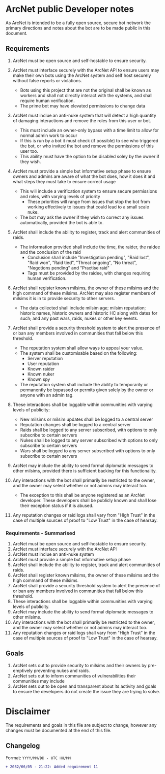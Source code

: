 # ArcNet public Developer notes
As ArcNet is intended to be a fully open source, secure bot network the primary directions and notes about the bot are to be made public in this document.

## Requirements
1. ArcNet must be open source and self-hostable to ensure security.

2. ArcNet must interface securely with the ArcNet API to ensure users may make their own bots using the ArcNet system and self host securely without false reports or violations.
    - Bots using this project that are not the original shall be known as workers and shall not directly interact with the systems, and shall require human verification.
    - The prime bot may have elevated permissions to change data

3. ArcNet must inclue an anti-nuke system that will detect a high quantity of damaging interactions and remove the roles from this user or bot.
    - This must include an owner-only bypass with a time limit to allow for normal admin work to occur
    - If this is run by a bot it must check (if possible) to see who triggered the bot, or who invited the bot and remove the permissions of this user too.
    - This ability must have the option to be disabled soley by the owner if they wish.

4. ArcNet must provide a simple but informative setup phase to ensure owners and admins are aware of what the bot does, how it does it and what steps they must take to ensure correct usage
    - This will include a verification system to ensure secure permissions and roles, with varying levels of priority
        - These priorities will range from issues that stop the bot from working effectively to issues that could lead to a small scale nuke.
    - The bot may ask the owner if they wish to correct any issues automatically, provided the bot is able to.

5. ArcNet shall include the ability to register, track and alert communities of raids. 
    - The information provided shall include the time, the raider, the raidee and the conclusion of the raid
        - Conclusion shall include "Investigation pending", "Raid lost", "Raid won", "Raid tied", "Threat ongoing", "No threat", "Negotions pending" and "Practise raid"
        - Tags must be provided by the raidee, with changes requiring human verification.

6. ArcNet shall register known milsims, the owner of these milsims and the high command of these milsims. ArcNet may also register members of milsims it is in to provide security to other servers. 
    - The data collected shall include milsim age; milsim reputation; historic names, historic owners and historic HC along with dates for such; and any past wars, raids, nukes or other key events.

7. ArcNet shall provide a security threshold system to alert the presence of or ban any members involved in communities that fall below this threshold.
    - The reputation system shall allow ways to appeal your value.
    - The system shall be customisable based on the following:
        - Server reputation
        - User reputation
        - Known raider
        - Known nuker
        - Known spy
    - The reputation system shall include the ability to temporarily or permanently be bypassed or permits given solely by the owner or anyone with an admin tag.

8. These interactions shall be loggable within communities with varying levels of publicity:
    - New milsims or milsim updates shall be logged to a central server
    - Reputation changes shall be logged to a central server
    - Raids shall be logged to any server subscribed, with options to only subscribe to certain servers
    - Nukes shall be logged to any server subscribed with options to only subscribe to certain servers
    - Wars shall be logged to any server subscribed with options to only subscribe to certain servers

9. ArcNet may include the ability to send formal diplomatic messages to other milsims, provided there is sufficient backing for this functionality.

10. Any interactions with the bot shall primarily be restricted to the owner, and the owner may select whether or not admins may interact too.
    - The exception to this shall be anyone registered as an ArcNet developer. These developers shall be publicly known and shall lose their exception status if it is abused.

11. Any reputation changes or raid logs shall vary from "High Trust" in the case of multiple sources of proof to "Low Trust" in the case of hearsay.


### Requirements - Summarised
1. ArcNet must be open source and self-hostable to ensure security.
2. ArcNet must interface securely with the ArcNet API
3. ArcNet must inclue an anti-nuke system
4. ArcNet must provide a simple but informative setup phase
5. ArcNet shall include the ability to register, track and alert communities of raids. 
6. ArcNet shall register known milsims, the owner of these milsims and the high command of these milsims.
7. ArcNet shall provide a security threshold system to alert the presence of or ban any members involved in communities that fall below this threshold.
8. These interactions shall be loggable within communities with varying levels of publicity.
9. ArcNet may include the ability to send formal diplomatic messages to other milsims.
10. Any interactions with the bot shall primarily be restricted to the owner, and the owner may select whether or not admins may interact too.
11. Any reputation changes or raid logs shall vary from "High Trust" in the case of multiple sources of proof to "Low Trust" in the case of hearsay.

## Goals
1. ArcNet sets out to provide security to milsims and their owners by pre-emptively preventing nukes and raids.
2. ArcNet sets out to inform communities of vulnerabilities their communities may include
3. ArcNet sets out to be open and transparent about its activity and goals to ensure the developers do not create the issue they are trying to solve.

# Disclaimer
The requirements and goals in this file are subject to change, however any changes must be documented at the end of this file.

## Changelog
Format: `YYYY/MM/DD - UTC HH/MM`
```diff
+ 2032/06/05 - 21:22: Added requirement 11